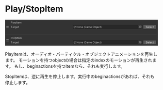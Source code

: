
# Play/StopItem
![PlayStopItem](img/PlayStopItem.jpg)

PlayItemは、オーディオ・パーティクル・オブジェクトアニメーションを再生します。
モーションを持つobjectの場合は指定のindexのモーションが再生されます。
もし、beginactionsを持つItemなら、それも実行します。

StopItemは、逆に再生を停止します。実行中のbeginactionsがあれば、それも停止します。
